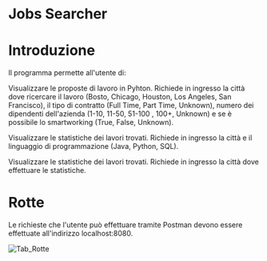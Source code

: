 # Jobs Searcher 
# Introduzione
Il programma permette all'utente di:

Visualizzare le proposte di lavoro in Pyhton. Richiede in ingresso la città dove ricercare il lavoro (Bosto, Chicago, Houston, Los Angeles, San Francisco), il tipo di contratto (Full Time, Part Time, Unknown), numero dei dipendenti dell'azienda (1-10, 11-50, 51-100 , 100+, Unknown) e se è possibile lo smartworking (True, False, Unknown).

Visualizzare le statistiche dei lavori trovati. Richiede in ingresso la città e il linguaggio di programmazione (Java, Python, SQL).

Visualizzare le statistiche dei lavori trovati. Richiede in ingresso la città dove effettuare le statistiche.

# Rotte
Le richieste che l'utente può effettuare tramite Postman devono essere effettuate all'indirizzo
localhost:8080.

![Tab_Rotte](https://user-images.githubusercontent.com/75088702/141351259-258e4f83-4d00-4eaf-b7fe-eaf126a1b5ea.png)
